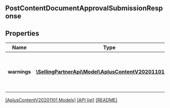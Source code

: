 ## PostContentDocumentApprovalSubmissionResponse

## Properties

Name | Type | Description | Notes
------------ | ------------- | ------------- | -------------
**warnings** | [**\SellingPartnerApi\Model\AplusContentV20201101\Error[]**](Error.md) | A set of messages to the user, such as warnings or comments. | [optional]

[[AplusContentV20201101 Models]](../) [[API list]](../../Api) [[README]](../../../README.md)
